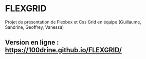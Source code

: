 # FLEXGRID

Projet de présentation de Flexbox et Css Grid en équipe 
(Guillaume, Sandrine, Geoffrey, Vanessa)

## Version en ligne : https://100drine.github.io/FLEXGRID/
